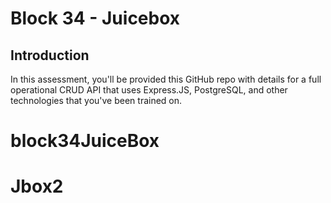 # Block 34 - Juicebox

## Introduction

In this assessment, you'll be provided this GitHub repo with details for a full operational CRUD API that uses Express.JS, PostgreSQL, and other technologies that you've been trained on. 
# block34JuiceBox
# Jbox2
